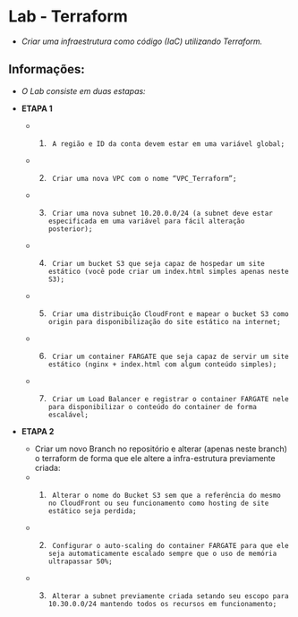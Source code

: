 # Lab - Terraform

* _Criar uma infraestrutura como código (IaC) utilizando Terraform._

## Informações:

* _O Lab consiste em duas estapas:_

* **ETAPA 1**
   * 1)      A região e ID da conta devem estar em uma variável global;
   * 2)      Criar uma nova VPC com o nome “VPC_Terraform”;
   * 3)      Criar uma nova subnet 10.20.0.0/24 (a subnet deve estar especificada em uma variável para fácil alteração posterior);
   * 4)      Criar um bucket S3 que seja capaz de hospedar um site estático (você pode criar um index.html simples apenas neste S3);
   * 5)      Criar uma distribuição CloudFront e mapear o bucket S3 como origin para disponibilização do site estático na internet;
   * 6)      Criar um container FARGATE que seja capaz de servir um site estático (nginx + index.html com algum conteúdo simples);
   * 7)      Criar um Load Balancer e registrar o container FARGATE nele para disponibilizar o conteúdo do container de forma escalável;

* **ETAPA 2**
   * Criar um novo Branch no repositório e alterar (apenas neste branch) o terraform de forma que ele altere a infra-estrutura previamente criada:
   * 1)      Alterar o nome do Bucket S3 sem que a referência do mesmo no CloudFront ou seu funcionamento como hosting de site estático seja perdida;
   * 2)      Configurar o auto-scaling do container FARGATE para que ele seja automaticamente escalado sempre que o uso de memória ultrapassar 50%;
   * 3)      Alterar a subnet previamente criada setando seu escopo para 10.30.0.0/24 mantendo todos os recursos em funcionamento;


